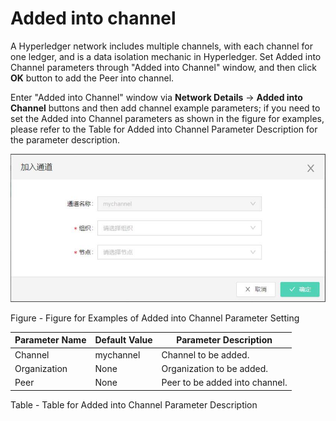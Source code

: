 # Added into channel
A Hyperledger network includes multiple channels, with each channel for one ledger, and is a data isolation mechanic in Hyperledger. Set Added into Channel parameters through "Added into Channel" window, and then click **OK** button to add the Peer into channel.

Enter "Added into Channel" window via **Network Details** -> **Added into Channel** buttons and then add channel example parameters; if you need to set the Added into Channel parameters as shown in the figure for examples, please refer to the Table for Added into Channel Parameter Description for the parameter description.

![图片](../../../../../image/JD-Blockchain-Open-Platform/Getting-Started/Pic/image004.jpg)

Figure - Figure for Examples of Added into Channel Parameter Setting

| Parameter Name                                               | Default Value                                | Parameter Description                                                                                         |
|------------------------------------------------------|---------------------------------------|--------------------------------------------------------------------------------------------------|
| Channel                                                 | mychannel                             | Channel to be added.                                                                                   |
| Organization                                                 | None                                    | Organization to be added.                                                                                 |
| Peer                                                 | None                                    | Peer to be added into channel.                                                                             |

Table - Table for Added into Channel Parameter Description
